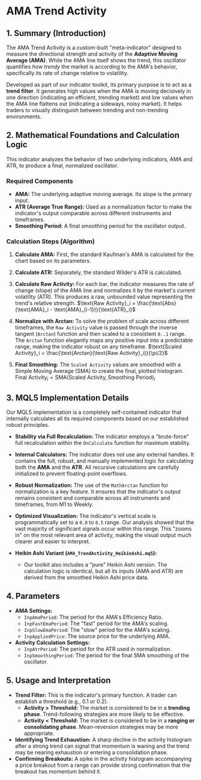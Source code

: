# AMA Trend Activity

## 1. Summary (Introduction)

The AMA Trend Activity is a custom-built "meta-indicator" designed to measure the directional strength and activity of the **Adaptive Moving Average (AMA)**. While the AMA line itself shows the trend, this oscillator quantifies _how trendy_ the market is according to the AMA's behavior, specifically its rate of change relative to volatility.

Developed as part of our indicator toolkit, its primary purpose is to act as a **trend filter**. It generates high values when the AMA is moving decisively in one direction (indicating an efficient, trending market) and low values when the AMA line flattens out (indicating a sideways, noisy market). It helps traders to visually distinguish between trending and non-trending environments.

## 2. Mathematical Foundations and Calculation Logic

This indicator analyzes the behavior of two underlying indicators, AMA and ATR, to produce a final, normalized oscillator.

### Required Components

- **AMA:** The underlying adaptive moving average. Its slope is the primary input.
- **ATR (Average True Range):** Used as a normalization factor to make the indicator's output comparable across different instruments and timeframes.
- **Smoothing Period:** A final smoothing period for the oscillator output.

### Calculation Steps (Algorithm)

1. **Calculate AMA:** First, the standard Kaufman's AMA is calculated for the chart based on its parameters.

2. **Calculate ATR:** Separately, the standard Wilder's ATR is calculated.

3. **Calculate Raw Activity:** For each bar, the indicator measures the rate of change (slope) of the AMA line and normalizes it by the market's current volatility (ATR). This produces a raw, unbounded value representing the trend's relative strength.
   $\text{Raw Activity}_i = \frac{\text{Abs}(\text{AMA}_i - \text{AMA}_{i-1})}{\text{ATR}_i}$

4. **Normalize with Arctan:** To solve the problem of scale across different timeframes, the `Raw Activity` value is passed through the inverse tangent (`Arctan`) function and then scaled to a consistent `0..1` range. The `Arctan` function elegantly maps any positive input into a predictable range, making the indicator robust on any timeframe.
   $\text{Scaled Activity}_i = \frac{\text{Arctan}(\text{Raw Activity}_i)}{\pi/2}$

5. **Final Smoothing:** The `Scaled Activity` values are smoothed with a Simple Moving Average (SMA) to create the final, plotted histogram.
   $\text{Final Activity}_i = \text{SMA}(\text{Scaled Activity}, \text{Smoothing Period})_i$

## 3. MQL5 Implementation Details

Our MQL5 implementation is a completely self-contained indicator that internally calculates all its required components based on our established robust principles.

- **Stability via Full Recalculation:** The indicator employs a "brute-force" full recalculation within the `OnCalculate` function for maximum stability.

- **Internal Calculators:** The indicator does not use any external handles. It contains the full, robust, and manually implemented logic for calculating both the **AMA** and the **ATR**. All recursive calculations are carefully initialized to prevent floating-point overflows.

- **Robust Normalization:** The use of the `MathArctan` function for normalization is a key feature. It ensures that the indicator's output remains consistent and comparable across all instruments and timeframes, from M1 to Weekly.

- **Optimized Visualization:** The indicator's vertical scale is programmatically set to a `0.0` to `0.5` range. Our analysis showed that the vast majority of significant signals occur within this range. This "zooms in" on the most relevant area of activity, making the visual output much clearer and easier to interpret.

- **Heikin Ashi Variant (`AMA_TrendActivity_HeikinAshi.mq5`):**
  - Our toolkit also includes a "pure" Heikin Ashi version. The calculation logic is identical, but all its inputs (AMA and ATR) are derived from the smoothed Heikin Ashi price data.

## 4. Parameters

- **AMA Settings:**
  - `InpAmaPeriod`: The period for the AMA's Efficiency Ratio.
  - `InpFastEmaPeriod`: The "fast" period for the AMA's scaling.
  - `InpSlowEmaPeriod`: The "slow" period for the AMA's scaling.
  - `InpAppliedPrice`: The source price for the underlying AMA.
- **Activity Calculation Settings:**
  - `InpAtrPeriod`: The period for the ATR used in normalization.
  - `InpSmoothingPeriod`: The period for the final SMA smoothing of the oscillator.

## 5. Usage and Interpretation

- **Trend Filter:** This is the indicator's primary function. A trader can establish a threshold (e.g., 0.1 or 0.2).
  - **Activity > Threshold:** The market is considered to be in a **trending phase**. Trend-following strategies are more likely to be effective.
  - **Activity < Threshold:** The market is considered to be in a **ranging or consolidating phase**. Mean-reversion strategies may be more appropriate.
- **Identifying Trend Exhaustion:** A sharp decline in the activity histogram after a strong trend can signal that momentum is waning and the trend may be nearing exhaustion or entering a consolidation phase.
- **Confirming Breakouts:** A spike in the activity histogram accompanying a price breakout from a range can provide strong confirmation that the breakout has momentum behind it.
